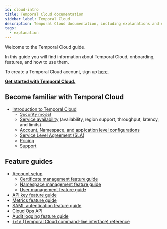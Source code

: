 ```yaml
---
id: cloud-intro
title: Temporal Cloud documentation
sidebar_label: Temporal Cloud
description: Temporal Cloud documentation, including explanations and usage.
tags:
  - explanation
---
```


Welcome to the Temporal Cloud guide.

In this guide you will find information about Temporal Cloud, onboarding, features, and how to use them.

To create a Temporal Cloud account, sign up [here](https://temporal.io/get-cloud).

**[Get started with Temporal Cloud.](/cloud/get-started)**

## Become familiar with Temporal Cloud

- [Introduction to Temporal Cloud](/cloud/introduction)
  - [Security model](/cloud/security-cloud-intro)
  - [Service availability](/cloud/availability-overview) (availability, region support, throughput, latency, and limits)
  - [Account, Namespace, and application level configurations](/cloud/limits)
  - [Service Level Agreement (SLA)](/cloud/sla)
  - [Pricing](/cloud/pricing)
  - [Support](/cloud/support)

## Feature guides

- [Account setup](/cloud/account-setup)
  - [Certificate management feature guide](/cloud/certificates)
  - [Namespace management feature guide](/cloud/namespaces)
  - [User management feature guide](/cloud/users)
- [API key feature guide](/cloud/api-keys/api-keys)
- [Metrics feature guide](/cloud/metrics)
- [SAML autentication feature guide](/cloud/saml)
- [Cloud Ops API](/cloud/cloud-ops-api)
- [Audit logging feature guide](/cloud/audit-logging)
- [`tcld` (Temporal Cloud command-line interface) reference](/cloud/tcld)
